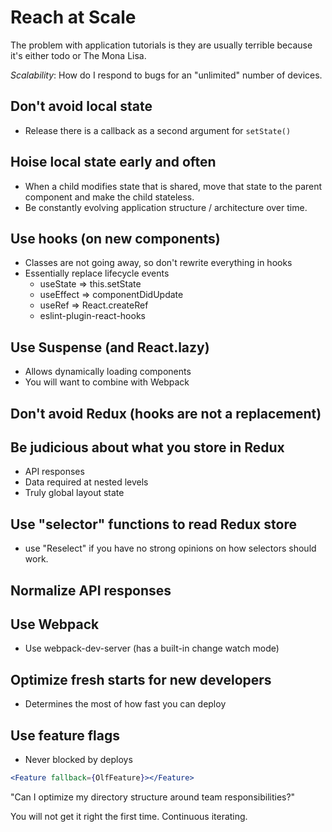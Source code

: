 # Reach at Scale

The problem with application tutorials is they are usually terrible because it's either todo or The Mona Lisa.

*Scalability*: How do I respond to bugs for an "unlimited" number of devices.

## Don't avoid local state
    
- Release there is a callback as a second argument for `setState()`

## Hoise local state early and often

- When a child modifies state that is shared, move that state to the parent component and make the child stateless.
- Be constantly evolving application structure / architecture over time.

## Use hooks (on new components)
  
- Classes are not going away, so don't rewrite everything in hooks
- Essentially replace lifecycle events
    - useState => this.setState
    - useEffect => componentDidUpdate
    - useRef => React.createRef
    - eslint-plugin-react-hooks

## Use Suspense (and React.lazy)
- Allows dynamically loading components
- You will want to combine with Webpack

## Don't avoid Redux (hooks are not a replacement)

## Be judicious about what you store in Redux
- API responses
- Data required at nested levels
- Truly global layout state

## Use "selector" functions to read Redux store
- use "Reselect" if you have no strong opinions on how selectors should work.

## Normalize API responses

## Use Webpack
- Use webpack-dev-server (has a built-in change watch mode)

## Optimize fresh starts for new developers
- Determines the most of how fast you can deploy

## Use feature flags
- Never blocked by deploys

```jsx
<Feature fallback={OlfFeature}></Feature>
```

"Can I optimize my directory structure around team responsibilities?"

You will not get it right the first time. Continuous iterating.